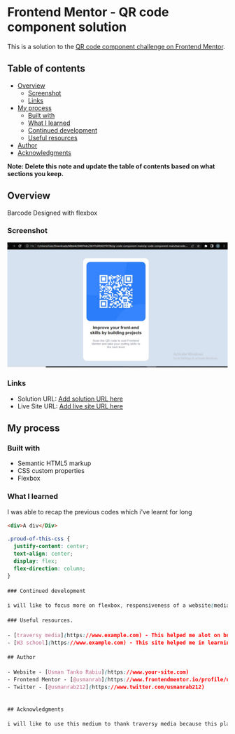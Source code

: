 # Frontend Mentor - QR code component solution

This is a solution to the [QR code component challenge on Frontend Mentor](https://www.frontendmentor.io/challenges/qr-code-component-iux_sIO_H).

## Table of contents

- [Overview](#overview)
  - [Screenshot](#screenshot)
  - [Links](#links)
- [My process](#my-process)
  - [Built with](#built-with)
  - [What I learned](#what-i-learned)
  - [Continued development](#continued-development)
  - [Useful resources](#useful-resources)
- [Author](#author)
- [Acknowledgments](#acknowledgments)

**Note: Delete this note and update the table of contents based on what sections you keep.**

## Overview
Barcode Designed with flexbox

### Screenshot

![](./screenshot.jpg)


### Links

- Solution URL: [Add solution URL here](https://your-solution-url.com)
- Live Site URL: [Add live site URL here](https://your-live-site-url.com)

## My process

### Built with

- Semantic HTML5 markup
- CSS custom properties
- Flexbox

### What I learned

I was able to recap the previous codes which i've learnt for long


```html
<div>A div</Div>
```
```css
.proud-of-this-css {
  justify-content: center;
  text-align: center;
  display: flex;
  flex-direction: column;
}

### Continued development

i will like to focus more on flexbox, responsiveness of a website(media queries) and also be able to design a website perfectly with accurate measurement

### Useful resources.

- [traversy media](https://www.example.com) - This helped me alot on building website projects and also learned more about flexbox and media queries on his crash courses
- [W3 school](https://www.example.com) - This site helped me in learning html and also learned how to use them.

## Author

- Website - [Usman Tanko Rabiu](https://www.your-site.com)
- Frontend Mentor - [@usmanrab](https://www.frontendmentor.io/profile/usmanrab)
- Twitter - [@usmanrab212](https://www.twitter.com/usmanrab212)


## Acknowledgments

i will like to use this medium to thank traversy media because this platform helped me alot, explained what i was having difficulty with and also exposed me to new things that i didnt know before.
